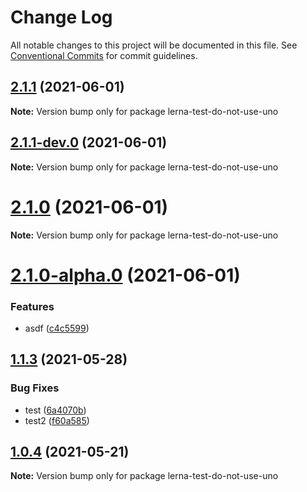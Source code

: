 # Change Log

All notable changes to this project will be documented in this file.
See [Conventional Commits](https://conventionalcommits.org) for commit guidelines.

## [2.1.1](https://github.com/uwinkler/lerna-test/compare/v2.1.1-dev.0...v2.1.1) (2021-06-01)

**Note:** Version bump only for package lerna-test-do-not-use-uno





## [2.1.1-dev.0](https://github.com/uwinkler/lerna-test/compare/v2.1.0...v2.1.1-dev.0) (2021-06-01)

**Note:** Version bump only for package lerna-test-do-not-use-uno





# [2.1.0](https://github.com/uwinkler/lerna-test/compare/v2.1.0-alpha.0...v2.1.0) (2021-06-01)

**Note:** Version bump only for package lerna-test-do-not-use-uno





# [2.1.0-alpha.0](https://github.com/uwinkler/lerna-test/compare/v2.0.0...v2.1.0-alpha.0) (2021-06-01)


### Features

* asdf ([c4c5599](https://github.com/uwinkler/lerna-test/commit/c4c5599723127137c83c1be02006aadadb0c8e2f))





## [1.1.3](https://github.com/uwinkler/lerna-test/compare/v1.1.2...v1.1.3) (2021-05-28)


### Bug Fixes

* test ([6a4070b](https://github.com/uwinkler/lerna-test/commit/6a4070bb35138c7604f11dba617cf2e0bf065e33))
* test2 ([f60a585](https://github.com/uwinkler/lerna-test/commit/f60a5850411f620105a2ddfb3ebfaec76b075b40))





## [1.0.4](https://github.com/uwinkler/lerna-test/compare/v1.0.3...v1.0.4) (2021-05-21)

**Note:** Version bump only for package lerna-test-do-not-use-uno
